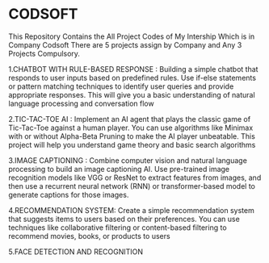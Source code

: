 # CODSOFT
This Repository Contains the All Project Codes of My Intership Which is in Company Codsoft
There are 5 projects assign by Company and Any 3 Projects Compulsory.

1.CHATBOT WITH RULE-BASED RESPONSE :
 Building a simple chatbot that responds to user inputs based on
 predefined rules. Use if-else statements or pattern matching
 techniques to identify user queries and provide appropriate
 responses. This will give you a basic understanding of natural
 language processing and conversation flow

2.TIC-TAC-TOE AI :
 Implement an AI agent that plays the classic game of Tic-Tac-Toe
 against a human player. You can use algorithms like Minimax with
 or without Alpha-Beta Pruning to make the AI player unbeatable.
 This project will help you understand game theory and basic search
 algorithms

 3.IMAGE CAPTIONING : 
 Combine computer vision and natural language processing to build
 an image captioning AI. Use pre-trained image recognition models
 like VGG or ResNet to extract features from images, and then use a
 recurrent neural network (RNN) or transformer-based model to
 generate captions for those images.

4.RECOMMENDATION SYSTEM:
 Create a simple recommendation system that suggests items to
 users based on their preferences. You can use techniques like
 collaborative filtering or content-based filtering to recommend
 movies, books, or products to users
 
5.FACE DETECTION AND
 RECOGNITION

